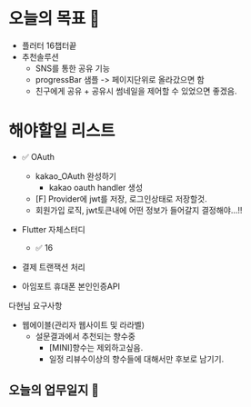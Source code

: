 # 오늘의 목표 🧆

- 플러터 16챕터끝
- 추천솔루션
	- SNS를 통한 공유 기능
	- progressBar 샘플 -> 페이지단위로 올라갔으면 함
	- 친구에게 공유 + 공유시 썸네일을 제어할 수 있었으면 좋겠음.

# 해야할일 리스트

- ✅ OAuth
	- kakao_OAuth 완성하기
		- kakao oauth handler 생성
	- [F] Provider에 jwt를 저장, 로그인상태로 저장할것.
	- 회원가입 로직, jwt토큰내에 어떤 정보가 들어갈지 결정해야...!!

- Flutter 자체스터디
	- ✅ 16



- 결제 트랜잭션 처리

- 아임포트 휴대폰 본인인증API

다현님 요구사항
- 웹에이블(관리자 웹사이트 및 라라벨)
	- 설문결과에서 추천되는 향수중
		- [MINI]향수는 제외하고싶음.
		- 일정 리뷰수이상의 향수들에 대해서만 후보로 남기기.



## 오늘의 업무일지 📜

